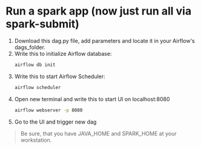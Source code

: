 # Run a spark app (now just run all via spark-submit)
1. Download this dag.py file, add parameters and locate it in your Airflow's dags_folder.
2. Write this to initialize Airflow database:
    ```sh
    airflow db init
    ```
3. Write this to start Airflow Scheduler:
   ```sh
   airflow scheduler
   ```
4. Open new terminal and write this to start UI on localhost:8080
    ```sh
   airflow webserver -p 8080 
   ```
5. Go to the UI and trigger new dag

> Be sure, that you have JAVA_HOME and SPARK_HOME at your workstation.

